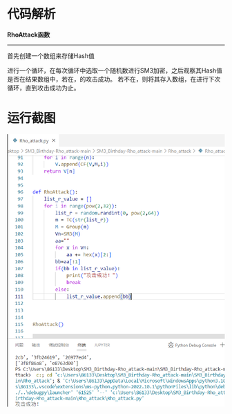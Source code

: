 代码解析
=

__RhoAttack函数__
___________________

首先创建一个数组来存储Hash值

进行一个循环，在每次循环中选取一个随机数进行SM3加密，之后观察其Hash值是否在结果数组中，若在，的攻击成功。
若不在，则将其存入数组，在进行下次循环，直到攻击成功为止。

运行截图
=

![image](https://github.com/CLiangH/Picture/blob/main/rho.png)
